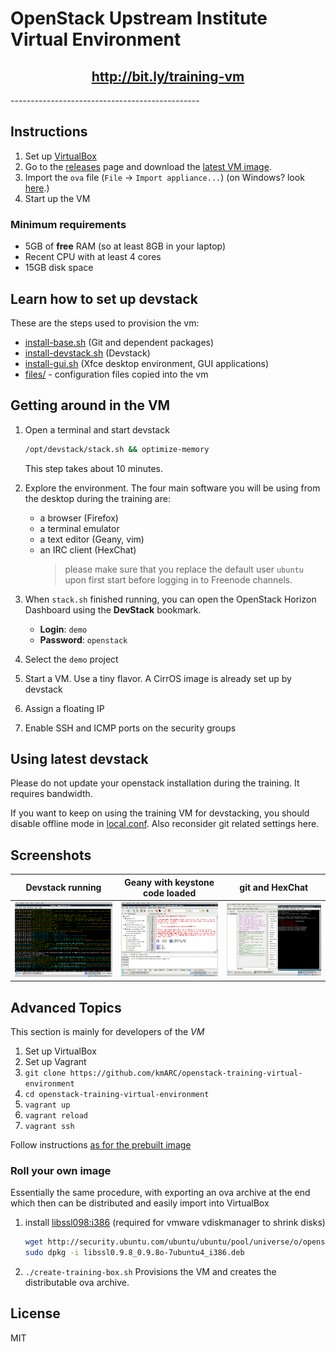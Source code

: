 OpenStack Upstream Institute Virtual Environment
================================================

<h2 align=center><a href=bit.ly/training-vm>http://bit.ly/training-vm</a></h2>
-----------------------------------------------

Instructions
------------

1. Set up [VirtualBox]
2. Go to the [releases] page and download the [latest VM image][image].
3. Import the `ova` file (`File` -> `Import appliance...`) (on Windows? look [here][ova-import-help].)
4. Start up the VM

### Minimum requirements

* 5GB of **free** RAM (so at least 8GB in your laptop)
* Recent CPU with at least 4 cores
* 15GB disk space

[VirtualBox]: https://www.virtualbox.org/wiki/Downloads
[image]: https://github.com/kmARC/openstack-training-virtual-environment/releases/download/v2017.01/upstream-training-v2017.01.ova
[releases]: https://github.com/kmARC/openstack-training-virtual-environment/releases
[ova-import-help]: README-virtualbox-import.md

Learn how to set up devstack
----------------------------

These are the steps used to provision the vm:
* [install-base.sh](install-base.sh) (Git and dependent packages)
* [install-devstack.sh](install-devstack.sh) (Devstack)
* [install-gui.sh](install-gui.sh) (Xfce desktop environment, GUI applications)
* [files/](files/) - configuration files copied into the vm

Getting around in the VM
------------------------

1. Open a terminal and start devstack
    ``` bash
    /opt/devstack/stack.sh && optimize-memory
    ```
    This step takes about 10 minutes. 

2. Explore the environment. The four main software you will be using from the
    desktop during the training are:
    * a browser (Firefox)
    * a terminal emulator
    * a text editor (Geany, vim)
    * an IRC client (HexChat)
        > please make sure that you replace the default user `ubuntu` upon first
        > start before logging in to Freenode channels.

3. When `stack.sh` finished running, you can open the OpenStack Horizon Dashboard
    using the **DevStack** bookmark.

    * **Login**: `demo`
    * **Password**: `openstack`

4. Select the `demo` project

5. Start a VM. Use a tiny flavor. A CirrOS image is already set up by devstack

6. Assign a floating IP

7. Enable SSH and ICMP ports on the security groups

Using latest devstack
---------------------

Please do not update your openstack installation during the training. It requires bandwidth.

If you want to keep on using the training VM for devstacking, you should disable offline mode in [local.conf](files/opt/devstack/local.conf). Also reconsider git related settings here.

Screenshots
-----------

| Devstack running | Geany with keystone code loaded | git and HexChat |
|------------------|---------------------------------|-----------------|
|![devstack]       |![geany]                         |![git-xchat]         |

[devstack]: docs/01.png "Devstack running"
[geany]: docs/02.png "Geany with keystone code loaded"
[git-xchat]: docs/03.png "git and HexChat"

Advanced Topics
---------------

This section is mainly for developers of the *VM*

1. Set up VirtualBox
2. Set up Vagrant
3. `git clone https://github.com/kmARC/openstack-training-virtual-environment`
4. `cd openstack-training-virtual-environment`
5. `vagrant up`
6. `vagrant reload`
7. `vagrant ssh`

Follow instructions [as for the prebuilt image](#using-a-prebuilt-image)

### Roll your own image

Essentially the same procedure, with exporting an ova archive at the end which
then can be distributed and easily import into VirtualBox

1. install [libssl098:i386]
    (required for vmware vdiskmanager to shrink disks)
    ```bash
    wget http://security.ubuntu.com/ubuntu/ubuntu/pool/universe/o/openssl098/libssl0.9.8_0.9.8o-7ubuntu4_i386.deb
    sudo dpkg -i libssl0.9.8_0.9.8o-7ubuntu4_i386.deb
    ```
2. `./create-training-box.sh` 
    Provisions the VM and creates the distributable ova archive.

[vmvare-vdiskmanager]: https://kb.vmware.com/selfservice/viewAttachment.do?attachID=1023856-vdiskmanager-linux.7.0.1.zip&documentID=1023856
[libssl098:i386]: http://security.ubuntu.com/ubuntu/ubuntu/pool/universe/o/openssl098/

License
-------
MIT


